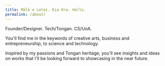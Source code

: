 ```yaml
---
title: Mālō e Lelei. Kia Ora. Hello.
permalink: /about/
---
```


Founder/Designer. Tech/Tongan. CS/UoA.

You'll find me in the keywords of creative arts, business and entrepreneurship, to science and technology.

Inspired by my passions and Tongan heritage, you'll see insights and ideas on works that I'll be looking forward to showcasing in the near future.